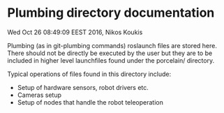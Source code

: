 # Plumbing directory documentation

Wed Oct 26 08:49:09 EEST 2016, Nikos Koukis

Plumbing (as in git-plumbing commands) roslaunch files are stored here.
There should not be directly be executed by the user but they are to be
included in higher level launchfiles found under the porcelain/ directory.

Typical operations of files found in this directory include:

- Setup of hardware sensors, robot drivers etc.
- Cameras setup
- Setup of nodes that handle the robot teleoperation

